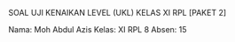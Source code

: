 SOAL UJI KENAIKAN LEVEL (UKL)
KELAS XI RPL
[PAKET 2]

Nama: Moh Abdul Azis
Kelas: XI RPL 8
Absen: 15
